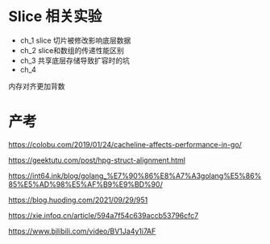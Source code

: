 # Slice 相关实验

- ch_1 slice 切片被修改影响底层数据
- ch_2 slice和数组的传递性能区别
- ch_3 共享底层存储导致扩容时的坑
- ch_4 


内存对齐更加背数


# 产考
https://colobu.com/2019/01/24/cacheline-affects-performance-in-go/ 

https://geektutu.com/post/hpg-struct-alignment.html

https://int64.ink/blog/golang_%E7%90%86%E8%A7%A3golang%E5%86%85%E5%AD%98%E5%AF%B9%E9%BD%90/

https://blog.huoding.com/2021/09/29/951

https://xie.infoq.cn/article/594a7f54c639accb53796cfc7

https://www.bilibili.com/video/BV1Ja4y1i7AF